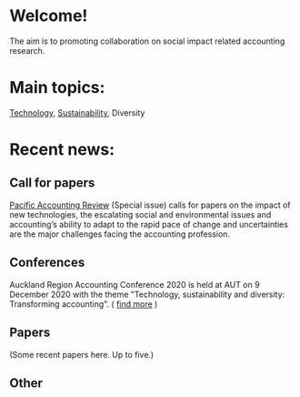# Welcome!

The aim is to promoting collaboration on social impact related accounting research. 

# Main topics:

[Technology](/topics/Technology.md), [Sustainability](/topics/Sustainability.md), Diversity

# Recent news:

## Call for papers
[Pacific Accounting Review](https://www.emerald.com/insight/publication/issn/0114-0582) (Special issue) calls for papers on the impact of new technologies, the escalating social and environmental issues and accounting’s ability to adapt to the rapid pace of change and uncertainties are the major challenges facing the accounting profession.

## Conferences
Auckland Region Accounting Conference 2020 is held at AUT on 9 December 2020 with the theme "Technology, sustainability and diversity: Transforming accounting". ( [find more](https://ara2020.gitbook.io/ara2020) )

## Papers
(Some recent papers here. Up to five.)

## Other 
